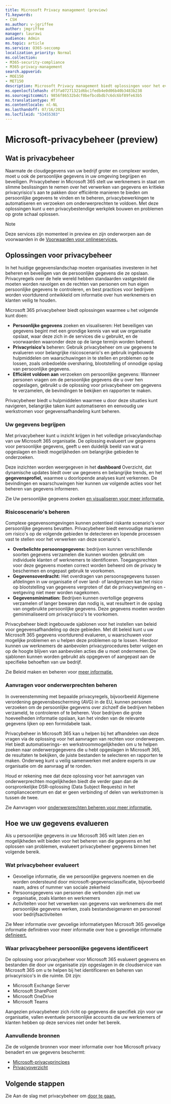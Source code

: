 ```yaml
---
title: Microsoft Privacy management (preview)
f1.keywords:
- CSH
ms.author: v-jgriffee
author: jmgriffee
manager: laurawi
audience: Admin
ms.topic: article
ms.service: O365-seccomp
localization_priority: Normal
ms.collection:
- M365-security-compliance
- M365-privacy-management
search.appverid:
- MOE150
- MET150
description: Microsoft Privacy management biedt oplossingen voor het evalueren van persoonlijke gegevens die uw organisatie op Microsoft 365 en helpt u bij het identificeren en corrigeren van privacyrisico's.
ms.openlocfilehash: df3fa07271321d6bc1fedb4e0d06b40b3483b238
ms.sourcegitcommit: 9856f86532bdcf0befbcdbdb7c6dc6bf89fe63b5
ms.translationtype: MT
ms.contentlocale: nl-NL
ms.lasthandoff: 07/16/2021
ms.locfileid: "53455383"
---
```

# <a name="microsoft-privacy-management-preview"></a>Microsoft-privacybeheer (preview)

## <a name="what-is-privacy-management"></a>Wat is privacybeheer

Naarmate de cloudgegevens van uw bedrijf groter en complexer worden, moet u ook de persoonlijke gegevens in uw omgeving begrijpen en beveiligen. Privacybeheer in Microsoft 365 stelt uw werknemers in staat om slimme beslissingen te nemen over het verwerken van gegevens en kritieke privacyrisico's aan te pakken door efficiënte manieren te bieden om persoonlijke gegevens te vinden en te beheren, privacybewerkingen te automatiseren en verzoeken om onderwerprechten te voldoen. Met deze oplossingen kunt u een privacybestendige werkplek bouwen en problemen op grote schaal oplossen.

> [!NOTE]
> Deze services zijn momenteel in preview en zijn onderworpen aan de voorwaarden in de [Voorwaarden voor onlineservices.](https://www.microsoft.com/en-us/licensing/product-licensing/products)

## <a name="privacy-management-solutions"></a>Oplossingen voor privacybeheer

In het huidige gegevenslandschap moeten organisaties investeren in het beheren en beveiligen van de persoonlijke gegevens die ze opslaan. Privacyregels over de hele wereld hebben standaarden vastgesteld die moeten worden navolgen en de rechten van personen om hun eigen persoonlijke gegevens te controleren, en best practices voor bedrijven worden voortdurend ontwikkeld om informatie over hun werknemers en klanten veilig te houden.

Microsoft 365 privacybeheer biedt oplossingen waarmee u het volgende kunt doen:

- **Persoonlijke gegevens** zoeken en visualiseren: Het beveiligen van gegevens begint met een grondige kennis van wat uw organisatie opslaat, waar deze zich in de services die u gebruikt, en de voorwaarden waaronder deze op de lange termijn worden beheerd.
- **Privacyrisico's** beheren: Gebruik privacybeheer om uw gegevens te evalueren voor belangrijke risicoscenario's en gebruik ingebouwde hulpmiddelen om waarschuwingen in te stellen en problemen op te lossen, zoals onbedoelde oversharing, blootstelling of onnodige opslag van persoonlijke gegevens.
- **Efficiënt voldoen aan** verzoeken om persoonlijke gegevens: Wanneer personen vragen om de persoonlijke gegevens die u over hen opgeslagen, gebruikt u de oplossing voor privacybeheer om gegevens te verzamelen, de bevindingen te bekijken en rapporten te maken.

Privacybeheer biedt u hulpmiddelen waarmee u door deze situaties kunt navigeren, belangrijke taken kunt automatiseren en eenvoudig uw werkstromen voor gegevensafhandeling kunt beheren.

### <a name="understand-your-data"></a>Uw gegevens begrijpen

Met privacybeheer kunt u inzicht krijgen in het volledige privacylandschap van uw Microsoft 365 organisatie. De oplossing evalueert uw gegevens voor persoonlijke gegevens, geeft u een duidelijk beeld van wat u opgeslagen en biedt mogelijkheden om belangrijke gebieden te onderzoeken.

Deze inzichten worden weergegeven in het **dashboard** Overzicht, dat dynamische updates biedt over uw gegevens en belangrijke trends, en het **gegevensprofiel,** waarmee u doorlopende analyses kunt verkennen. De bevindingen en waarschuwingen hier kunnen uw volgende acties voor het beheren van gegevens informeren.

Zie Uw persoonlijke gegevens zoeken [en visualiseren voor meer informatie.](privacy-management-data-profile.md)

### <a name="manage-risk-scenarios"></a>Risicoscenario's beheren

Complexe gegevensomgevingen kunnen potentieel riskante scenario's voor persoonlijke gegevens bevatten. Privacybeheer biedt eenvoudige manieren om risico's op de volgende gebieden te detecteren en lopende processen vast te stellen voor het verwerken van deze scenario's.

- **Overbelichte persoonsgegevens:** bedrijven kunnen verschillende soorten gegevens verzamelen die kunnen worden gebruikt om individuele klanten of werknemers te identificeren. Toegangsrechten voor deze gegevens moeten correct worden beheerd om de privacy te beschermen en ongepast gebruik te voorkomen.
- **Gegevensoverdracht:** Het overdragen van persoonsgegevens tussen afdelingen in uw organisatie of over land- of landgrenzen kan het risico op blootstelling van gegevens vergroten of dat de privacywetgeving en -wetgeving niet meer worden nagekomen.
- **Gegevensminimation:** Bedrijven kunnen overtollige gegevens verzamelen of langer bewaren dan nodig is, wat resulteert in de opslag van ongebruikte persoonlijke gegevens. Deze gegevens moeten worden geminimaliseerd om privacyrisico's te voorkomen.

Privacybeheer biedt ingebouwde sjablonen voor het instellen van beleid voor gegevensafhandeling op deze gebieden. Met dit beleid kunt u uw Microsoft 365 gegevens voortdurend evalueren, u waarschuwen voor mogelijke problemen en u helpen deze problemen op te lossen. Hierdoor kunnen uw werknemers de aanbevolen privacyprocedures beter volgen en op de hoogte blijven van aanbevolen acties die u moet ondernemen. De sjablonen kunnen worden gebruikt als opgegeven of aangepast aan de specifieke behoeften van uw bedrijf.

Zie Beleid maken en beheren voor [meer informatie.](privacy-management-policies.md)

### <a name="manage-subject-rights-requests"></a>Aanvragen voor onderwerprechten beheren

In overeenstemming met bepaalde privacyregels, bijvoorbeeld Algemene verordening gegevensbescherming (AVG) in de EU, kunnen personen verzoeken om de persoonlijke gegevens over zichzelf die bedrijven hebben verzameld, te controleren of te beheren. Voor bedrijven die grote hoeveelheden informatie opslaan, kan het vinden van de relevante gegevens lijken op een formidabele taak.

Privacybeheer in Microsoft 365 kan u helpen bij het afhandelen van deze vragen via de oplossing voor het aanvragen van rechten voor onderwerpen. Het biedt automatiserings- en werkstroommogelijkheden om u te helpen zoeken naar onderwerpgegevens die u hebt opgeslagen in Microsoft 365, de resultaten te bekijken, de juiste bestanden te selecteren en rapporten te maken. Onderweg kunt u veilig samenwerken met andere experts in uw organisatie om de aanvraag af te ronden.

Houd er rekening mee dat deze oplossing voor het aanvragen van onderwerprechten mogelijkheden biedt die verder gaan dan de oorspronkelijke DSR-oplossing (Data Subject Requests) in het compliancecentrum en dat er geen verbinding of delen van werkstromen is tussen de twee.

Zie Aanvragen voor [onderwerprechten beheren voor meer informatie.](privacy-management-subject-rights-requests.md)

## <a name="how-we-evaluate-your-data"></a>Hoe we uw gegevens evalueren

Als u persoonlijke gegevens in uw Microsoft 365 wilt laten zien en mogelijkheden wilt bieden voor het beheren van die gegevens en het oplossen van problemen, evalueert privacybeheer gegevens binnen het volgende bereik.

### <a name="what-privacy-management-evaluates"></a>Wat privacybeheer evalueert

- Gevoelige informatie, die we persoonlijke gegevens noemen en die worden ondersteund door microsoft-gegevensclassificatie, bijvoorbeeld naam, adres of nummer van sociale zekerheid
- Persoonsgegevens van personen die verbonden zijn met uw organisatie, zoals klanten en werknemers
- Activiteiten voor het verwerken van gegevens van werknemers die met persoonlijke gegevens werken, zoals bestandseigenaren en personeel voor bedrijfsactiviteiten

Zie Meer informatie over gevoelige informatietypen Microsoft 365 gevoelige informatie definiëren voor meer informatie over hoe u gevoelige informatie [definieert.](sensitive-information-type-learn-about.md)

### <a name="where-privacy-management-identifies-personal-data"></a>Waar privacybeheer persoonlijke gegevens identificeert

De oplossing voor privacybeheer voor Microsoft 365 evalueert gegevens en bestanden die door uw organisatie zijn opgeslagen in de cloudservice van Microsoft 365 om u te helpen bij het identificeren en beheren van privacyrisico's in die ruimte. Dit zijn:

- Microsoft Exchange Server
- Microsoft SharePoint
- Microsoft OneDrive
- Microsoft Teams

Aangezien privacybeheer zich richt op gegevens die specifiek zijn voor uw organisatie, vallen eventuele persoonlijke accounts die uw werknemers of klanten hebben op deze services niet onder het bereik.

### <a name="additional-resources"></a>Aanvullende bronnen

Zie de volgende bronnen voor meer informatie over hoe Microsoft privacy benadert en uw gegevens beschermt:

- [Microsoft-privacyprincipes](https://www.microsoft.com/en-us/trust-center/privacy)
- [Privacyoverzicht](/compliance/assurance/assurance-privacy)

## <a name="next-steps"></a>Volgende stappen

Zie Aan de slag met privacybeheer om [door te gaan.](privacy-management-setup.md)
